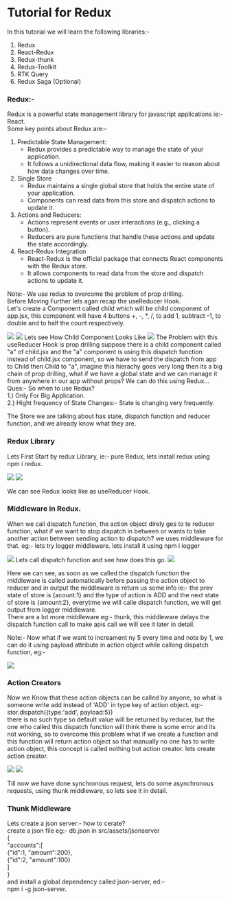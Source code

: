 <h1>Tutorial for Redux</h1>
<p>In this tutorial we will learn the following libraries:-</p>
<ol>
<li>Redux</li>
<li>React-Redux</li>
<li>Redux-thunk</li>
<li>Redux-Toolkit</li>
<li>RTK Query</li>
<li>Redux Saga (Optional) </li>
</ol>

<h3>Redux:-</h3>
<p>Redux is a powerful state management library for javascript applications ie:- React. <br/>Some key points about Redux are:- 

<ol>

  <li>
  Predictable State Management:
   <ul>
    <li>Redux provides a predictable way to manage the state of your application.</li>
    <li>It follows a unidirectional data flow, making it easier to reason about how data changes over time.</li>
   </ul>
  </li>

  <li>
  Single Store
   <ul>
     <li>Redux maintains a single global store that holds the entire state of your application.</li>
     <li>Components can read data from this store and dispatch actions to update it.</li>
    </ul>
  </li>

  <li>
  Actions and Reducers:
   <ul>
     <li>Actions represent events or user interactions (e.g., clicking a button).</li>
     <li>Reducers are pure functions that handle these actions and update the state accordingly.</li>
    </ul>
  </li>
  
  <li>
  React-Redux Integration
   <ul>
     <li>React-Redux is the official package that connects React components with the Redux store.</li>
     <li>It allows components to read data from the store and dispatch actions to update it.</li>
    </ul>
  </li>

</ol>

<p>Note:- We use redux to overcome the problem of prop drilling.<br/> Before Moving Further lets agan recap the useReducer Hook. <br/>Let's create a Component called child which will be child component of app.jsx, this component will have 4 buttons +, -, *, /, to add 1, subtract -1, to double and to half the count respectively.</p>
<img src="reduximg/redux1.png"/>
<img src="reduximg/redux2.png"/>
Lets see How Child Component Looks Like
<img src="reduximg/redux3.png"/>
The Problem with this useReducer Hook is prop drilling suppose there is a child component called "a" of child.jsx and the "a" component is using this dispatch function instead of child.jsx component, so we have to send the dispatch from app to Child then Child to "a", imagine this hierachy goes very long then its a big chain of prop drilling, what if we have a global state and we can manage it from anywhere in our app without props? We can do this using Redux...<br/>
Ques:- So when to use Redux?
<br/>1.) Only For Big Application.
<br/>2.) Hight frequency of State Changes:- State is changing very frequently.
</p>
<p>The Store we are talking about has state, dispatch function and reducer function, and we already know what they are.</p>
<h3>Redux Library</h3>
<p>Lets First Start by redux Library, ie:- pure Redux, lets install redux using npm i redux.</p>
<img src="reduximg/redux4.png"/>
<img src="reduximg/redux5.png"/>
<p>We can see Redux looks like as useReducer Hook.</p>
<h3>Middleware in Redux.</h3>
<p>When we call dispatch function, the action object direly ges to te reducer function, what if we want to stop dispatch in between or wants to take another action between sending action to dispatch? we uses middleware for that. eg:- lets try logger middleware. lets install it using npm i logger</p>
<img src="reduximg/middleware1.png"/>
Lets call dispatch function and see how does this go.
<img src="reduximg/middleware2.png"/>
<p>Here we can see, as soon as we called the dispatch function the middleware is called automatically before passing the action object to reducer and in output the middleware is return us some info ie:- the prev state of store is {acount:1}
and the type of action is ADD and the next state of store is {amount:2}, everytime we will calle dispatch function, we will get output from logger middleware.<br/> There are a lot more middleware eg:- thunk, this middleware delays the dispatch function call to make apis call we will see it later in detail.</p>
<p>Note:- Now what if we want to increament ny 5 every time and note by 1, we can do it using payload attribute in action object while callong dispatch function, eg:-</p>
<img src="reduximg/logger1.png"/>

<h3>Action Creators</h3>
<p>Now we Know that these action objects can be called by anyone, so what is someone write add instead of 'ADD' in type key of action object. eg:- <br/> stor.dispatch({type:'add', payload:5})<br/> there is no such type so default value will be returned by reducer, but the one who called this dispatch function will think there is some error and its not working, so to overcome this problem what if we create a function and this function will return action object so that manually no one has to write action object, this concept is called nothing but action creator. lets create action creator.</p>
<img src="reduximg/AC1.png"/>
<img src="reduximg/AC2.png"/>
<p>Till now we have done synchronous request, lets do some asynchronous requests, using thunk middleware, so lets see it in detail.</p>

<h3>Thunk Middleware</h3>
<p>Lets create a json server:- how to cerate?<br/> create a json file eg:- db.json in src/assets/jsonserver <br/>{
  <br/>"accounts":[<br/>
     {"id":1, "amount":200},<br/>
     {"id":2, "amount":100}<br/>
  ]<br/>
}<br/>and install a global dependency called json-server, ed:- <br/> npm i -g json-server.</p>
